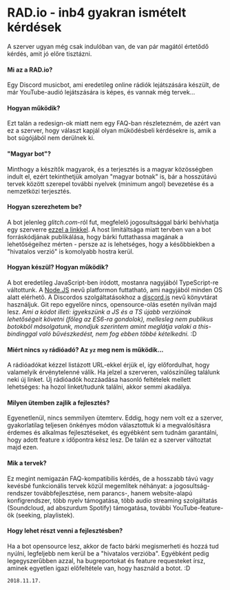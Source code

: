 # RAD.io - inb4 gyakran ismételt kérdések
A szerver ugyan még csak indulóban van, de van pár magától értetődő kérdés, amit jó előre tisztázni.
#### Mi az a RAD.io?
Egy Discord musicbot, ami eredetileg online rádiók lejátszására készült, de már YouTube-audió lejátszására is képes, és vannak még tervek...
#### Hogyan működik?
Ezt talán a redesign-ok miatt nem egy FAQ-ban részletezném, de azért van ez a szerver, hogy választ kapjál olyan működésbeli kérdésekre is, amik a bot súgójából nem derülnek ki.
#### "Magyar bot"?
Minthogy a készítők magyarok, és a terjesztés is a magyar közösségben indult el, ezért tekinthetjük amolyan "magyar botnak" is, bár a hosszútávú tervek között szerepel további nyelvek (minimum angol) bevezetése és a nemzetközi terjesztés.
#### Hogyan szerezhetem be?
A bot jelenleg _glitch.com_-ról fut, megfelelő jogosultsággal bárki behívhatja egy szerverre [ezzel a linkkel](https://discordapp.com/oauth2/authorize?client_id=430326522146979861&permissions=8&scope=bot). A host limitáltsága miatt tervben van a bot forráskódjának publikálása, hogy bárki futtathassa magának a lehetőségeihez mérten - persze az is lehetséges, hogy a későbbiekben a "hivatalos verzió" is komolyabb hostra kerül.
#### Hogyan készül? Hogyan működik?
A bot eredetileg JavaScript-ben íródott, mostanra nagyjából TypeScript-re váltottunk. A [Node.JS](https://nodejs.org/) nevű platformon futtatható, ami nagyjából minden OS alatt elérhető. A Discordos szolgáltatásokhoz a [discord.js](https://discord.js.org/) nevű könyvtárat használjuk. Git repo egyelőre nincs, opensource-olás esetén nyilván majd lesz. _Ami a kódot illeti: igyekszünk a JS és a TS újabb verzióinak lehetőségeit követni (főleg az ES6-ra gondolok), mellesleg nem publikus botokból másolgatunk, mondjuk szerintem amint meglátja valaki a this-bindinggal való bűvészkedést, nem fog ebben többé kételkedni._ :D
#### Miért nincs `xy` rádióadó? Az `yz` meg nem is működik...
A rádióadókat kézzel listázott URL-ekkel érjük el, így előfordulhat, hogy valamelyik érvénytelenné válik. Ha jelzel a szerveren, valószínűleg találunk neki új linket. Új rádióadók hozzáadása hasonló feltételek mellett lehetséges: ha hozol linket/tudunk találni, akkor semmi akadálya.
#### Milyen ütemben zajlik a fejlesztés?
Egyenetlenül, nincs semmilyen ütemterv. Eddig, hogy nem volt ez a szerver, gyakorlatilag teljesen önkényes módon választottuk ki a megvalósításra érdemes és alkalmas fejlesztéseket, és egyébként sem tudnám garantálni, hogy adott feature x időpontra kész lesz. De talán ez a szerver változtat majd ezen.
#### Mik a tervek?
Ez megint nemigazán FAQ-kompatibilis kérdés, de a hosszabb távú vagy kevésbé funkcionális tervek közül megemlítek néhányat: a jogosultság-rendszer továbbfejlesztése, nem parancs-, hanem website-alapú konfigrendszer, több nyelv támogatása, több audio streaming szolgáltatás (Soundcloud, ad abszurdum Spotify) támogatása, további YouTube-feature-ök (seeking, playlistek).
#### Hogy lehet részt venni a fejlesztésben?
Ha a bot opensource lesz, akkor de facto bárki megismerheti és hozzá tud nyúlni, legfeljebb nem kerül be a "hivatalos verzióba".
Egyébként pedig legegyszerűbben azzal, ha bugreportokat és feature requesteket írsz, aminek egyetlen igazi előfeltétele van, hogy használd a botot. :D

`2018.11.17.`
